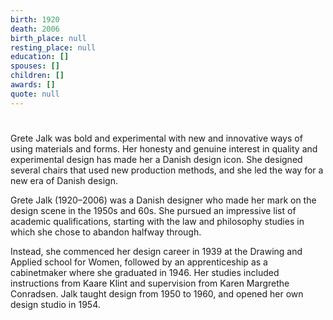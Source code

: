 ```yaml
---
birth: 1920
death: 2006
birth_place: null
resting_place: null
education: []
spouses: []
children: []
awards: []
quote: null
---
```


#

Grete Jalk was bold and experimental with new and innovative ways of using materials and forms. Her honesty and genuine interest in quality and experimental design has made her a Danish design icon. She designed several chairs that used new production methods, and she led the way for a new era of Danish design.

Grete Jalk (1920–2006) was a Danish designer who made her mark on the design scene in the 1950s and 60s. She pursued an impressive list of academic qualifications, starting with the law and philosophy studies in which she chose to abandon halfway through.

Instead, she commenced her design career in 1939 at the Drawing and Applied school for Women, followed by an apprenticeship as a cabinetmaker where she graduated in 1946. Her studies included instructions from Kaare Klint and supervision from Karen Margrethe Conradsen. Jalk taught design from 1950 to 1960, and opened her own design studio in 1954.
